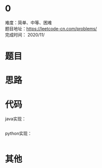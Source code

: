 # 0
难度：简单、中等、困难   
题目地址：https://leetcode-cn.com/problems/    
完成时间：  2020/11/   
# 题目

# 思路

# 代码
java实现：
```

```
python实现：
```

```
# 其他
